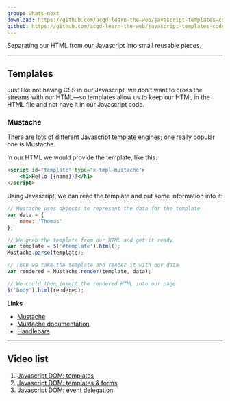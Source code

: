```yaml
---
group: whats-next
download: https://github.com/acgd-learn-the-web/javascript-templates-code/archive/master.zip
github: https://github.com/acgd-learn-the-web/javascript-templates-code
---
```


Separating our HTML from our Javascript into small reusable pieces.

---

## Templates

Just like not having CSS in our Javascript, we don’t want to cross the streams with our HTML—so templates allow us to keep our HTML in the HTML file and not have it in our Javascript code.

### Mustache

There are lots of different Javascript template engines; one really popular one is Mustache.

In our HTML we would provide the template, like this:

```html
<script id="template" type="x-tmpl-mustache">
	<h1>Hello {{name}}!</h1>
</script>
```

Using Javascript, we can read the template and put some information into it:

```js
// Mustache uses objects to represent the data for the template
var data = {
	name: 'Thomas'
};

// We grab the template from our HTML and get it ready
var template = $('#template').html();
Mustache.parse(template);

// Then we take the template and render it with our data
var rendered = Mustache.render(template, data);

// We could then insert the rendered HTML into our page
$('body').html(rendered);
```

**Links**

- [Mustache](http://mustache.github.io/)
- [Mustache documentation](https://github.com/janl/mustache.js)
- [Handlebars](http://handlebarsjs.com/)

---

## Video list

1. [Javascript DOM: templates](https://www.youtube.com/watch?v=3EJ3rf-Yk0g&index=7&list=PLWjCJDeWfDdexVfek9nZEdmbyBL6_yP6Y)
2. [Javascript DOM: templates & forms](https://www.youtube.com/watch?v=xQ-Y3APkbvQ&index=8&list=PLWjCJDeWfDdexVfek9nZEdmbyBL6_yP6Y)
3. [Javascript DOM: event delegation](https://www.youtube.com/watch?v=cWTI3er8EKI&index=9&list=PLWjCJDeWfDdexVfek9nZEdmbyBL6_yP6Y)
